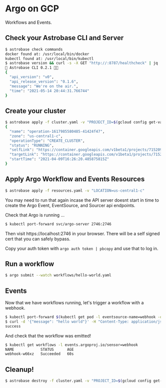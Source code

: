 # Argo on GCP

Workflows and Events.

## Check your Astrobase CLI and Server

```sh
$ astrobase check commands
docker found at: /usr/local/bin/docker
kubectl found at: /usr/local/bin/kubectl
$ astrobase version && curl -s -X GET "http://:8787/healthcheck" | jq
🚀 Astrobase CLI 0.2.1 🧑‍🚀
{
  "api_version": "v0",
  "api_release_version": "0.1.6",
  "message": "We're on the air.",
  "time": "2021-05-14 20:44:31.766744"
}
```

## Create your cluster

```sh
$ astrobase apply -f cluster.yaml -v "PROJECT_ID=$(gcloud config get-value project) LOCATION=us-central1-c"
{
  "name": "operation-1617985580485-41424f47",
  "zone": "us-central1-c",
  "operationType": "CREATE_CLUSTER",
  "status": "RUNNING",
  "selfLink": "https://container.googleapis.com/v1beta1/projects/715209933323/zones/us-central1-c/operations/operation-1617985580485-41424f47",
  "targetLink": "https://container.googleapis.com/v1beta1/projects/715209933323/zones/us-central1-c/clusters/workflows",
  "startTime": "2021-04-09T16:26:20.485875815Z"
}
```

## Apply Argo Workflow and Events Resources

```sh
$ astrobase apply -f resources.yaml -v "LOCATION=us-central1-c"
```

You may need to run that again incase the API server doesnt start in time to create the Argo Event, EventSource, and Sourcer api endpoints.

Check that Argo is running ...

```sh
$ kubectl port-forward svc/argo-server 2746:2746
```

Then visit https://localhost:2746 in your browser. There will be a self signed cert that you can safely bypass.

Copy your auth token with `argo auth token | pbcopy` and use that to log in.

## Run a workflow

```sh
$ argo submit --watch workflows/hello-world.yaml
```

## Events

Now that we have workflows running, let's trigger a workflow with a webhook.

```sh
$ kubectl port-forward $(kubectl get pod -l eventsource-name=webhook -o name) 12000:12000
$ curl -d '{"message": "hello world"}' -H "Content-Type: application/json" -X POST http://localhost:12000/example
success
```

And check that the workflow was emitted!

```sh
$ kubectl get workflows -l events.argoproj.io/sensor=webhook
NAME            STATUS      AGE
webhook-w66xz   Succeeded   60s
```

## Cleanup!

```sh
$ astrobase destroy -f cluster.yaml -v "PROJECT_ID=$(gcloud config get-value project) LOCATION=us-central1-c"
```

